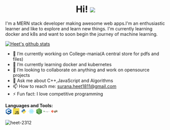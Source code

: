 <!--**heet-2312/heet-2312** is a ✨ _special_ ✨ repository because its `README.md` (this file) appears on your GitHub profile-->

 <h1 align="center"> Hi! <img src="https://thumbs.gfycat.com/EllipticalThornyHypacrosaurus-max-1mb.gif" width="40px">
 </h1>
<p> I'm a MERN stack developer making awesome web apps.I'm an enthusiastic learner and like to explore and learn new things. I'm currently learning docker and k8s and want to soon begin the journey of machine learning. </p>

[![Heet's github stats](https://github-readme-stats.vercel.app/api?username=heet-2312&hide=stars&theme=gotham)](https://github.com/anuraghazra/github-readme-stats)


- 🔭 I’m currently working on College-mania(A central store for pdfs and files)
- 🌱 I’m currently learning docker and kubernetes
- 👯 I’m looking to collaborate on anything and work on opensource projects
- 💬 Ask me about C++,JavaScript and Algorithms
- 📫 How to reach me: surana.heet1811@gmail.com
- ⚡ Fun fact: I love competitive programming

**Languages and Tools:**  
<code><img height="20" src="https://raw.githubusercontent.com/github/explore/80688e429a7d4ef2fca1e82350fe8e3517d3494d/topics/cpp/cpp.png"></code>
<code><img height="20" src="https://raw.githubusercontent.com/github/explore/80688e429a7d4ef2fca1e82350fe8e3517d3494d/topics/javascript/javascript.png"></code>
<code><img height="20" src="https://raw.githubusercontent.com/github/explore/80688e429a7d4ef2fca1e82350fe8e3517d3494d/topics/python/python.png"></code>
<code><img height="20" src="https://raw.githubusercontent.com/github/explore/80688e429a7d4ef2fca1e82350fe8e3517d3494d/topics/react/react.png"></code>
<code><img height="20" src="https://raw.githubusercontent.com/github/explore/80688e429a7d4ef2fca1e82350fe8e3517d3494d/topics/nodejs/nodejs.png"></code>
<code><img height="20" src="https://raw.githubusercontent.com/github/explore/80688e429a7d4ef2fca1e82350fe8e3517d3494d/topics/mongodb/mongodb.png"></code>
<code><img height="20" src="https://raw.githubusercontent.com/github/explore/80688e429a7d4ef2fca1e82350fe8e3517d3494d/topics/git/git.png"></code>

<img align="left" src="https://github-readme-stats.vercel.app/api/top-langs/?username=heet-2312 &layout=compact&hide=html&theme=radical" alt="heet-2312" />
